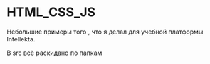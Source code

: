 # HTML_CSS_JS

Небольшие примеры того , что я делал для учебной платформы Intellekta.

В src всё раскидано по папкам
